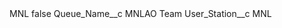 <?xml version="1.0" encoding="UTF-8"?>
<CustomMetadata xmlns="http://soap.sforce.com/2006/04/metadata" xmlns:xsi="http://www.w3.org/2001/XMLSchema-instance" xmlns:xsd="http://www.w3.org/2001/XMLSchema">
    <label>MNL</label>
    <protected>false</protected>
    <values>
        <field>Queue_Name__c</field>
        <value xsi:type="xsd:string">MNLAO Team</value>
    </values>
    <values>
        <field>User_Station__c</field>
        <value xsi:type="xsd:string">MNL</value>
    </values>
</CustomMetadata>
